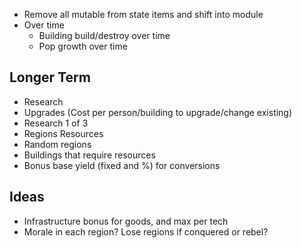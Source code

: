 - Remove all mutable from state items and shift into module
- Over time
   - Building build/destroy over time
   - Pop growth over time


## Longer Term

- Research
- Upgrades (Cost per person/building to upgrade/change existing)
- Research 1 of 3
- Regions Resources
- Random regions
- Buildings that require resources
- Bonus base yield (fixed and %) for conversions

## Ideas
- Infrastructure bonus for goods, and max per tech
- Morale in each region? Lose regions if conquered or rebel?
